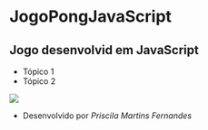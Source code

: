 # JogoPongJavaScript
## Jogo desenvolvid em JavaScript
- Tópico 1
-  Tópico  2


![](https://img.shields.io/badge/JavaScript-323330?style=for-the-badge&logo=javascript&logoColor=F7DF1E)

- Desenvolvido por *Priscila Martins Fernandes*
